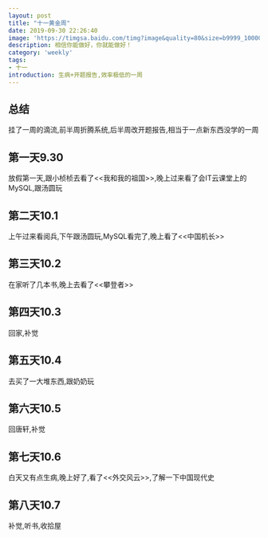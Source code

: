```yaml
---
layout: post
title: "十一黄金周"
date: 2019-09-30 22:26:40
image: 'https://timgsa.baidu.com/timg?image&quality=80&size=b9999_10000&sec=1567332258011&di=ac638863245e4ee2964cfbe05bbb08ae&imgtype=0&src=http%3A%2F%2Fimg.daimg.com%2Fuploads%2Fallimg%2F190313%2F1-1Z3132324100-L.jpg'
description: 相信你能做好，你就能做好！
category: 'weekly'
tags:
- 十一
introduction: 生病+开题报告,效率极低的一周
---
```


## 总结
挂了一周的滴流,前半周折腾系统,后半周改开题报告,相当于一点新东西没学的一周  

## 第一天9.30
放假第一天,跟小桢桢去看了<<我和我的祖国>>,晚上过来看了会IT云课堂上的MySQL,跟汤圆玩  

## 第二天10.1
上午过来看阅兵,下午跟汤圆玩,MySQL看完了,晚上看了<<中国机长>>  

## 第三天10.2
在家听了几本书,晚上去看了<<攀登者>>  

## 第四天10.3
回家,补觉  

## 第五天10.4
去买了一大堆东西,跟奶奶玩  

## 第六天10.5
回唐轩,补觉  

## 第七天10.6
白天又有点生病,晚上好了,看了<<外交风云>>,了解一下中国现代史  

## 第八天10.7
补觉,听书,收拾屋  